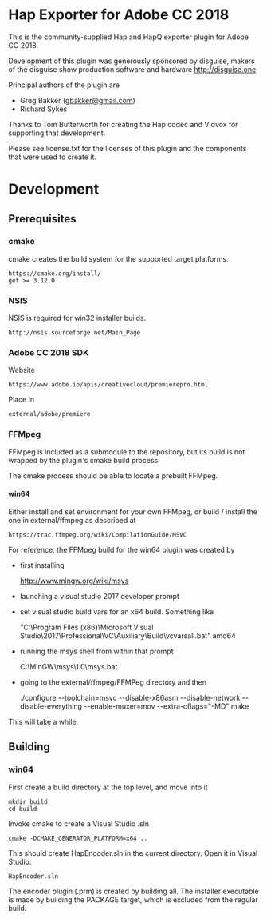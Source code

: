 # Hap Exporter for Adobe CC 2018

This is the community-supplied Hap and HapQ exporter plugin for Adobe CC 2018.

Development of this plugin was generously sponsored by disguise, makers of the disguise show production software and hardware
    http://disguise.one

Principal authors of the plugin are

-  Greg Bakker (gbakker@gmail.com)
-  Richard Sykes

Thanks to Tom Butterworth for creating the Hap codec and Vidvox for supporting that development.

Please see license.txt for the licenses of this plugin and the components that were used to create it.

# Development

## Prerequisites

### cmake
cmake creates the build system for the supported target platforms.

    https://cmake.org/install/
    get >= 3.12.0

### NSIS
NSIS is required for win32 installer builds.

    http://nsis.sourceforge.net/Main_Page

### Adobe CC 2018 SDK
Website

    https://www.adobe.io/apis/creativecloud/premierepro.html

Place in

    external/adobe/premiere

### FFMpeg
FFMpeg is included as a submodule to the repository, but its build is not wrapped by the plugin's cmake build process.

The cmake process should be able to locate a prebuilt FFMpeg.

#### win64
Either install and set environment for your own FFMpeg, or build / install the one in external/ffmpeg as described at

    https://trac.ffmpeg.org/wiki/CompilationGuide/MSVC

For reference, the FFMpeg build for the win64 plugin was created by

-  first installing
 
    http://www.mingw.org/wiki/msys

-  launching a visual studio 2017 developer prompt
-  set visual studio build vars for an x64 build. Something like

    "C:\Program Files (x86)\Microsoft Visual Studio\2017\Professional\VC\Auxiliary\Build\vcvarsall.bat" amd64

-  running the msys shell from within that prompt

    C:\MinGW\msys\1.0\msys.bat
 
-  going to the external/ffmpeg/FFMPeg directory and then

    ./configure --toolchain=msvc --disable-x86asm --disable-network --disable-everything --enable-muxer=mov --extra-cflags="-MD"
    make

This will take a while.

##  Building

### win64

First create a build directory at the top level, and move into it

    mkdir build
    cd build

Invoke cmake to create a Visual Studio .sln

    cmake -DCMAKE_GENERATOR_PLATFORM=x64 ..

This should create HapEncoder.sln in the current directory. Open it in Visual Studio:

    HapEncoder.sln

The encoder plugin (.prm) is created by building all.
The installer executable is made by building the PACKAGE target, which is excluded from the regular build.